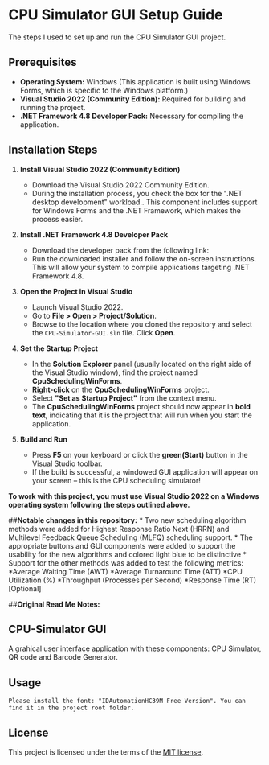 # CPU Simulator GUI Setup Guide

The steps I used to set up and run the CPU Simulator GUI project.

## Prerequisites

* **Operating System:** Windows (This application is built using Windows Forms, which is specific to the Windows platform.)
* **Visual Studio 2022 (Community Edition):** Required for building and running the project.
* **.NET Framework 4.8 Developer Pack:** Necessary for compiling the application.

## Installation Steps

1.  **Install Visual Studio 2022 (Community Edition)**
    * Download the Visual Studio 2022 Community Edition.
    * During the installation process, you check the box for the ".NET desktop development" workload.. This component includes support for Windows Forms and the .NET Framework, which makes the process easier.

2.  **Install .NET Framework 4.8 Developer Pack**
    * Download the developer pack from the following link:
    * Run the downloaded installer and follow the on-screen instructions. This will allow your system to compile applications targeting .NET Framework 4.8.

3.  **Open the Project in Visual Studio**
    * Launch Visual Studio 2022.
    * Go to **File > Open > Project/Solution**.
    * Browse to the location where you cloned the repository and select the `CPU-Simulator-GUI.sln` file. Click **Open**.

4.  **Set the Startup Project**
    * In the **Solution Explorer** panel (usually located on the right side of the Visual Studio window), find the project named **CpuSchedulingWinForms**.
    * **Right-click** on the **CpuSchedulingWinForms** project.
    * Select **"Set as Startup Project"** from the context menu.
    * The **CpuSchedulingWinForms** project should now appear in **bold text**, indicating that it is the project that will run when you start the application.

5.  **Build and Run**
    * Press **F5** on your keyboard or click the **green(Start)** button in the Visual Studio toolbar.
    * If the build is successful, a windowed GUI application will appear on your screen – this is the CPU scheduling simulator!

**To work with this project, you must use Visual Studio 2022 on a Windows operating system following the steps outlined above.**

##**Notable changes in this repository:**
    * Two new scheduling algorithm methods were added for Highest Response Ratio Next (HRRN) and Multilevel Feedback Queue Scheduling             (MLFQ) scheduling support.
    * The appropriate buttons and GUI components were added to support the usability for the new algorithms and colored light blue to be         distinctive
    * Support for the other methods was added to test the following metrics:
          *Average Waiting Time (AWT)
          *Average Turnaround Time (ATT)
          *CPU Utilization (%)
          *Throughput (Processes per Second)
          *Response Time (RT) [Optional]


##**Original Read Me Notes:**

## CPU-Simulator GUI
A grahical user interface application with these components: CPU Simulator, QR code and Barcode Generator.


## Usage

```
Please install the font: "IDAutomationHC39M Free Version". You can find it in the project root folder.
```

## License
This project is licensed under the terms of the [MIT license](https://choosealicense.com/licenses/mit/).
